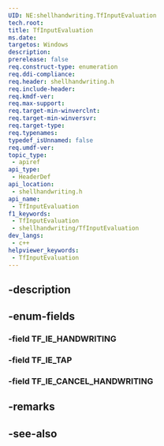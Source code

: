 ```yaml
---
UID: NE:shellhandwriting.TfInputEvaluation
tech.root: 
title: TfInputEvaluation
ms.date: 
targetos: Windows
description: 
prerelease: false
req.construct-type: enumeration
req.ddi-compliance: 
req.header: shellhandwriting.h
req.include-header: 
req.kmdf-ver: 
req.max-support: 
req.target-min-winverclnt: 
req.target-min-winversvr: 
req.target-type: 
req.typenames: 
typedef_isUnnamed: false
req.umdf-ver: 
topic_type:
 - apiref
api_type:
 - HeaderDef
api_location:
 - shellhandwriting.h
api_name:
 - TfInputEvaluation
f1_keywords:
 - TfInputEvaluation
 - shellhandwriting/TfInputEvaluation
dev_langs:
 - c++
helpviewer_keywords:
 - TfInputEvaluation
---
```


## -description

## -enum-fields

### -field TF_IE_HANDWRITING

### -field TF_IE_TAP

### -field TF_IE_CANCEL_HANDWRITING

## -remarks

## -see-also

